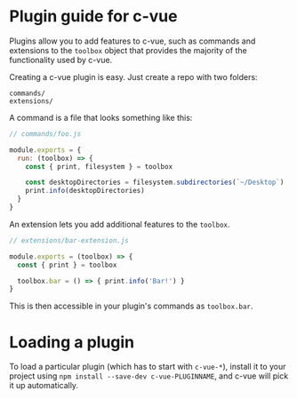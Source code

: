 # Plugin guide for c-vue

Plugins allow you to add features to c-vue, such as commands and
extensions to the `toolbox` object that provides the majority of the functionality
used by c-vue.

Creating a c-vue plugin is easy. Just create a repo with two folders:

```
commands/
extensions/
```

A command is a file that looks something like this:

```js
// commands/foo.js

module.exports = {
  run: (toolbox) => {
    const { print, filesystem } = toolbox

    const desktopDirectories = filesystem.subdirectories(`~/Desktop`)
    print.info(desktopDirectories)
  }
}
```

An extension lets you add additional features to the `toolbox`.

```js
// extensions/bar-extension.js

module.exports = (toolbox) => {
  const { print } = toolbox

  toolbox.bar = () => { print.info('Bar!') }
}
```

This is then accessible in your plugin's commands as `toolbox.bar`.

# Loading a plugin

To load a particular plugin (which has to start with `c-vue-*`),
install it to your project using `npm install --save-dev c-vue-PLUGINNAME`,
and c-vue will pick it up automatically.

